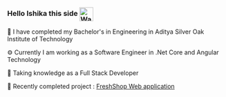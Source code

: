 ### Hello Ishika this side <img align="center" src="https://camo.githubusercontent.com/e8e7b06ecf583bc040eb60e44eb5b8e0ecc5421320a92929ce21522dbc34c891/68747470733a2f2f6d656469612e67697068792e636f6d2f6d656469612f6876524a434c467a6361737252346961377a2f67697068792e676966" width="32px" height="32px" alt="Wave gif">

<p>🏫  I have completed my Bachelor's in Engineering in Aditya Silver Oak Institute of Technology</p>
<p>⚙️  Currently I am working as a Software Engineer in .Net Core and Angular Technology</p>
<p>🌱  Taking knowledge as a Full Stack Developer</p>
<p>🔭  Recently completed project : <a href="https://github.com/ishikajoshi08/FreshShop.git">FreshShop Web application</a></p>


